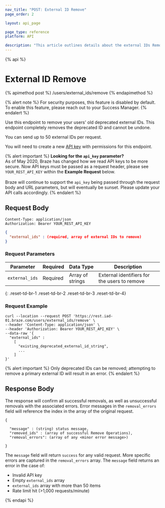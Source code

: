 ```yaml
---
nav_title: "POST: External ID Remove"
page_order: 2

layout: api_page

page_type: reference
platform: API

description: "This article outlines details about the external IDs Remove endpoint."
---
```

{% api %}
# External ID Remove
{% apimethod post %}
/users/external_ids/remove
{% endapimethod %}

{% alert note %}
For security purposes, this feature is disabled by default. To enable this feature, please reach out to your Success Manager.
{% endalert %}

Use this endpoint to remove your users' old deprecated external IDs. This endpoint completely removes the deprecated ID and cannot be undone.

You can send up to 50 external IDs per request.

You will need to create a new [API key]({{site.baseurl}}/api/api_key/) with permissions for this endpoint.

{% alert important %}
__Looking for the `api_key` parameter?__<br>As of May 2020, Braze has changed how we read API keys to be more secure. Now API keys must be passed as a request header, please see `YOUR_REST_API_KEY` within the __Example Request__ below.<br><br>Braze will continue to support the `api_key` being passed through the request body and URL parameters, but will eventually be sunset. Please update your API calls accordingly.
{% endalert %}

## Request Body

```
Content-Type: application/json
Authorization: Bearer YOUR_REST_API_KEY
```

```json
{
  "external_ids" : (required, array of external IDs to remove)
}
```

### Request Parameters

| Parameter | Required | Data Type | Description |
| --------- | ---------| --------- | ----------- |
| `external_ids` | Required | Array of strings | External identifiers for the users to remove |
{: .reset-td-br-1 .reset-td-br-2 .reset-td-br-3  .reset-td-br-4}

### Request Example
```
curl --location --request POST 'https://rest.iad-01.braze.com/users/external_ids/remove' \
--header 'Content-Type: application/json' \
--header 'Authorization: Bearer YOUR_REST_API_KEY' \
--data-raw '{
  "external_ids" : 
    [
      "existing_deprecated_external_id_string",
      ...
    ]
}'
```
{% alert important %}
Only deprecated IDs can be removed; attempting to remove a primary external ID will result in an error.
{% endalert %}

## Response Body
The response will confirm all successful removals, as well as unsuccessful removals with the associated errors. Error messages in the `removal_errors` field will reference the index in the array of the original request.

```
{

  "message" : (string) status message,
  "removed_ids" : (array of successful Remove Operations),
  "removal_errors": (array of any <minor error message>)

}
```

The `message` field will return `success` for any valid request. More specific errors are captured in the `removal_errors` array. The `message` field returns an error in the case of:
- Invalid API key
- Empty `external_ids` array
- `external_ids` array with more than 50 items
- Rate limit hit (>1,000 requests/minute)

{% endapi %}
